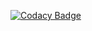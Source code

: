 [![Codacy Badge](https://api.codacy.com/project/badge/Grade/02f4e1927a7c415d835ff801ae88f3d2)](https://www.codacy.com/app/agolaszewski/EShop?utm_source=github.com&amp;utm_medium=referral&amp;utm_content=GrupaKreatywna/EShop&amp;utm_campaign=Badge_Grade)
